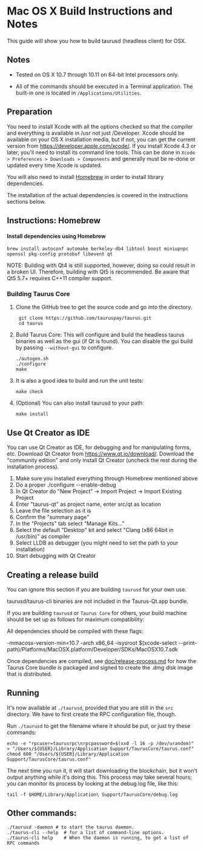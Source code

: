 Mac OS X Build Instructions and Notes
====================================
This guide will show you how to build taurusd (headless client) for OSX.

Notes
-----

* Tested on OS X 10.7 through 10.11 on 64-bit Intel processors only.

* All of the commands should be executed in a Terminal application. The
built-in one is located in `/Applications/Utilities`.

Preparation
-----------

You need to install Xcode with all the options checked so that the compiler
and everything is available in /usr not just /Developer. Xcode should be
available on your OS X installation media, but if not, you can get the
current version from https://developer.apple.com/xcode/. If you install
Xcode 4.3 or later, you'll need to install its command line tools. This can
be done in `Xcode > Preferences > Downloads > Components` and generally must
be re-done or updated every time Xcode is updated.

You will also need to install [Homebrew](http://brew.sh) in order to install library
dependencies.

The installation of the actual dependencies is covered in the instructions
sections below.

Instructions: Homebrew
----------------------

#### Install dependencies using Homebrew

    brew install autoconf automake berkeley-db4 libtool boost miniupnpc openssl pkg-config protobuf libevent qt

NOTE: Building with Qt4 is still supported, however, doing so could result in a broken UI. Therefore, building with Qt5 is recommended. Be aware that Qt5 5.7+ requires C++11 compiler support.

### Building Taurus Core

1. Clone the GitHub tree to get the source code and go into the directory.

        git clone https://github.com/tauruspay/taurus.git
        cd taurus

2.  Build Taurus Core:
    This will configure and build the headless taurus binaries as well as the gui (if Qt is found).
    You can disable the gui build by passing `--without-gui` to configure.

        ./autogen.sh
        ./configure
        make

3.  It is also a good idea to build and run the unit tests:

        make check

4.  (Optional) You can also install taurusd to your path:

        make install

Use Qt Creator as IDE
------------------------
You can use Qt Creator as IDE, for debugging and for manipulating forms, etc.
Download Qt Creator from https://www.qt.io/download/. Download the "community edition" and only install Qt Creator (uncheck the rest during the installation process).

1. Make sure you installed everything through Homebrew mentioned above
2. Do a proper ./configure --enable-debug
3. In Qt Creator do "New Project" -> Import Project -> Import Existing Project
4. Enter "taurus-qt" as project name, enter src/qt as location
5. Leave the file selection as it is
6. Confirm the "summary page"
7. In the "Projects" tab select "Manage Kits..."
8. Select the default "Desktop" kit and select "Clang (x86 64bit in /usr/bin)" as compiler
9. Select LLDB as debugger (you might need to set the path to your installation)
10. Start debugging with Qt Creator

Creating a release build
------------------------
You can ignore this section if you are building `taurusd` for your own use.

taurusd/taurus-cli binaries are not included in the Taurus-Qt.app bundle.

If you are building `taurusd` or `Taurus Core` for others, your build machine should be set up
as follows for maximum compatibility:

All dependencies should be compiled with these flags:

 -mmacosx-version-min=10.7
 -arch x86_64
 -isysroot $(xcode-select --print-path)/Platforms/MacOSX.platform/Developer/SDKs/MacOSX10.7.sdk

Once dependencies are compiled, see [doc/release-process.md](release-process.md) for how the Taurus Core
bundle is packaged and signed to create the .dmg disk image that is distributed.

Running
-------

It's now available at `./taurusd`, provided that you are still in the `src`
directory. We have to first create the RPC configuration file, though.

Run `./taurusd` to get the filename where it should be put, or just try these
commands:

    echo -e "rpcuser=taurusrpc\nrpcpassword=$(xxd -l 16 -p /dev/urandom)" > "/Users/${USER}/Library/Application Support/TaurusCore/taurus.conf"
    chmod 600 "/Users/${USER}/Library/Application Support/TaurusCore/taurus.conf"

The next time you run it, it will start downloading the blockchain, but it won't
output anything while it's doing this. This process may take several hours;
you can monitor its process by looking at the debug.log file, like this:

    tail -f $HOME/Library/Application\ Support/TaurusCore/debug.log

Other commands:
-------

    ./taurusd -daemon # to start the taurus daemon.
    ./taurus-cli --help  # for a list of command-line options.
    ./taurus-cli help    # When the daemon is running, to get a list of RPC commands
